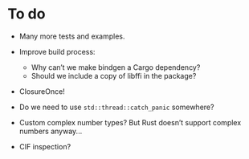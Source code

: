 # To do

  - Many more tests and examples.

  - Improve build process:
      - Why can’t we make bindgen a Cargo dependency?
      - Should we include a copy of libffi in the package?

  - ClosureOnce!
  - Do we need to use `std::thread::catch_panic` somewhere?
  - Custom complex number types? But Rust doesn’t support complex numbers
    anyway...
  - CIF inspection?
